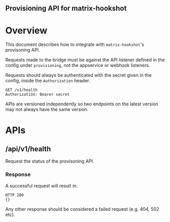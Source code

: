 Provisioning API for matrix-hookshot
-----------------------------

# Overview

This document describes how to integrate with `matrix-hookshot`'s provisoning API.

Requests made to the bridge must be against the API listener defined in the config under `provisioning`, not
the appservice or webhook listeners.

Requests should always be authenticated with the secret given in the config, inside the `Authorization` header.

```
GET /v1/health
Authorization: Bearer secret
```

APIs are versioned independently so two endpoints on the latest version may not always have the same version.

# APIs

## /api/v1/health

Request the status of the provisoning API.

### Response

A successful request will result in:

```
HTTP 200
{}
```

Any other response should be considered a failed request (e.g. 404, 502 etc).